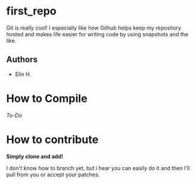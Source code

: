 # first_repo

Git is really cool! I especially like how Github helps keep my 
repository hosted and makes life easier for writing code by using 
snapshots and the like.

## Authors
- Elin H.

# How to Compile

_To-Do_

# How to contribute

__Simply clone and add!__

I don't know how to branch yet, but i hear you can easily do it and 
then I'll pull from you or accept your patches.
